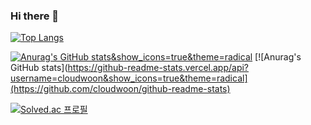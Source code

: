 ### Hi there 👋




[![Top Langs](https://github-readme-stats.vercel.app/api/top-langs/?username=cloudwoon)](https://github.com/cloudwoon/github-readme-stats)

[![Anurag's GitHub stats](https://github-readme-stats.vercel.app/api?username=깃허브아이디)&show_icons=true&theme=radical](https://github.com/깃허브아이디/github-readme-stats)
[![Anurag's GitHub stats](https://github-readme-stats.vercel.app/api?username=cloudwoon&show_icons=true&theme=radical](https://github.com/cloudwoon/github-readme-stats)


[![Solved.ac
프로필](http://mazassumnida.wtf/api/v2/generate_badge?boj=cloudwoon)](https://solved.ac/cloudwoon)
